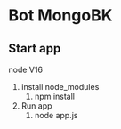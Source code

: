 # Bot MongoBK

## Start app
node V16

1) install node_modules
    1) npm install
3) Run app
    1) node app.js


```sh

```
